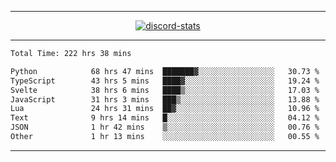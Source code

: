 <a href="https://www.github.com/ripavoid" target="_blank" rel="noreferrer">

-------

<div align='center'>
    <a href='https://discordapp.com/users/825178146797518881'>
        <img align='center' alt='discord-stats' src='https://api.discord-status.me/825178146797518881?nitro&boost=4&gradient=%231e0b1a%2C%23000000%2C%23000000%2C%23160316'></img>
    </a>
</div>

-------

<!--START_SECTION:waka-->

```txt
Total Time: 222 hrs 38 mins

Python            68 hrs 47 mins  ███████▓░░░░░░░░░░░░░░░░░   30.73 %
TypeScript        43 hrs 5 mins   ████▓░░░░░░░░░░░░░░░░░░░░   19.24 %
Svelte            38 hrs 6 mins   ████▒░░░░░░░░░░░░░░░░░░░░   17.03 %
JavaScript        31 hrs 3 mins   ███▒░░░░░░░░░░░░░░░░░░░░░   13.88 %
Lua               24 hrs 31 mins  ██▓░░░░░░░░░░░░░░░░░░░░░░   10.96 %
Text              9 hrs 14 mins   █░░░░░░░░░░░░░░░░░░░░░░░░   04.12 %
JSON              1 hr 42 mins    ▒░░░░░░░░░░░░░░░░░░░░░░░░   00.76 %
Other             1 hr 13 mins    ░░░░░░░░░░░░░░░░░░░░░░░░░   00.55 %
```

<!--END_SECTION:waka-->

-------
